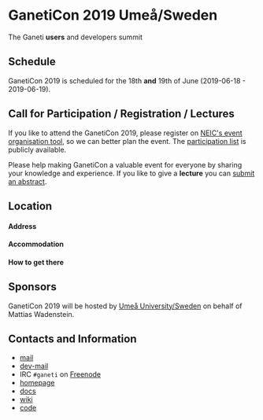 [comment]: <> (travis-ci fails, because of its infra)
[comment]: <> (https://travis-ci.org/ganeticon/ganeticon.github.io/builds/393791596)
[comment]: <> (but it looks like your commit is the cause of the failure)
[comment]: <> (what a mess)
[comment]: <> (change THIS to create a pseudo commit to trigger a new build)

# GanetiCon 2019 Umeå/Sweden
The Ganeti **users** and developers summit

## Schedule
GanetiCon 2019 is scheduled for the 18th **and** 19th of June (2019-06-18 - 2019-06-19).

## Call for Participation / Registration / Lectures
If you like to attend the GanetiCon 2019, please register on [NEIC's event organisation tool](https://indico.neic.no/event/83/registrations/27/), so we can better plan the event. The [participation list](https://indico.neic.no/event/83/registrations/participants) is publicly available.

Please help making GanetiCon a valuable event for everyone by sharing your knowledge and experience. If you like to give a **lecture** you can [submit an abstract](https://indico.neic.no/event/83/abstracts/).

## Location

#### Address

#### Accommodation

#### How to get there

## Sponsors
GanetiCon 2019 will be hosted by [Umeå University/Sweden](https://www.umu.se/en/) on behalf of Mattias Wadenstein.

## Contacts and Information
* [mail](https://groups.google.com/forum/\#!forum/ganeti)
* [dev-mail](https://groups.google.com/forum/\#!forum/ganeti-devel)
* IRC `#ganeti` on [Freenode](https://freenode.net)
* [homepage](http://www.ganeti.org)
* [docs](http://docs.ganeti.org)
* [wiki](https://ganeti.googlesource.com/wiki/+/master)
* [code](https://github.com/ganeti/ganeti)

